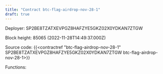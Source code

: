 ```yaml
---
title: "Contract btc-flag-airdrop-nov-28-1"
draft: true
---
```

Deployer: SP2BE8TZATXEVPGZ8HAFZYE5GKZ02X0YDKAN7ZTGW


 



Block height: 85065 (2022-11-28T14:49:37.000Z)

Source code: {{<contractref "btc-flag-airdrop-nov-28-1" SP2BE8TZATXEVPGZ8HAFZYE5GKZ02X0YDKAN7ZTGW btc-flag-airdrop-nov-28-1>}}

Functions:


